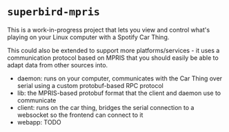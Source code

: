 # `superbird-mpris`

This is a work-in-progress project that lets you view and control what's playing
on your Linux computer with a Spotify Car Thing.

This could also be extended to support more platforms/services - it uses a
communication protocol based on MPRIS that you should easily be able to adapt
data from other sources into. 

- daemon: runs on your computer, communicates with the Car Thing over serial
  using a custom protobuf-based RPC protocol
- lib: the MPRIS-based protobuf format that the client and daemon use to communicate
- client: runs on the car thing, bridges the serial connection to a websocket so
  the frontend can connect to it
- webapp: TODO
